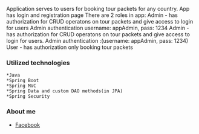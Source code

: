 Application serves to users for booking tour packets for any country.
App has login and registration page
There are 2 roles in app:
Admin - has authorization for CRUD operatons on tour packets and give access to login for users
Admin authentication username: appAdmin, pass: 1234
Admin - has authorization for CRUD operatons on tour packets and give access to login for users.
Admin authentication :(username: appAdmin, pass: 1234)
User - has authorization only booking tour packets

### Utilized technologies
	*Java
  	*Spring Boot
	*Spring MVC
	*Spring Data and custom DAO methods(in JPA)
	*Spring Security
### About me
* [Facebook](https://www.facebook.com/murad.isgenderli.12)

	
